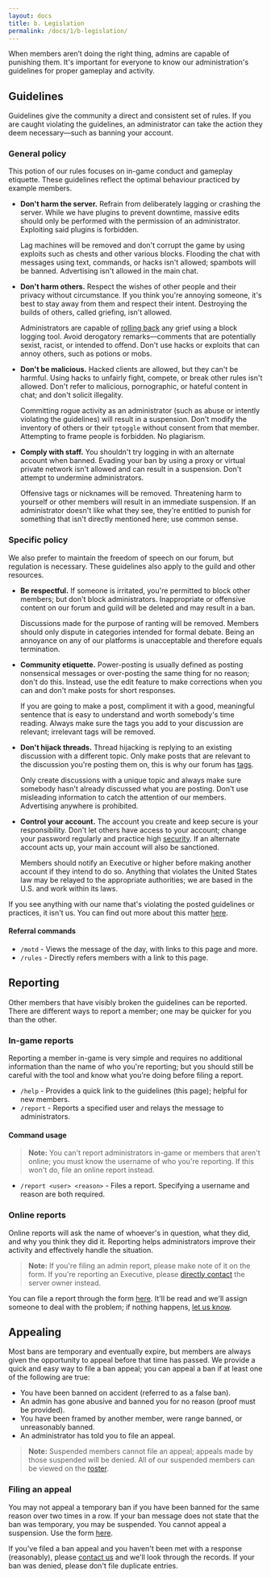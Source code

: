 ```yaml
---
layout: docs
title: b. Legislation
permalink: /docs/1/b-legislation/
---
```

When members aren’t doing the right thing, admins are capable of punishing them.
It's important for everyone to know our administration's guidelines for proper gameplay and activity.

## Guidelines
Guidelines give the community a direct and consistent set of rules.
If you are caught violating the guidelines, an administrator can take the action they deem necessary—such as banning your account.

### General policy
This potion of our rules focuses on in-game conduct and gameplay etiquette.
These guidelines reflect the optimal behaviour practiced by example members.

 * **Don't harm the server.** Refrain from deliberately lagging or crashing the server. While we have plugins to prevent downtime, massive edits should only be performed with the permission of an administrator. Exploiting said plugins is forbidden.

   Lag machines will be removed and don't corrupt the game by using exploits such as chests and other various blocks. Flooding the chat with messages using text, commands, or hacks isn't allowed; spambots will be banned. Advertising isn't allowed in the main chat.

 * **Don't harm others.** Respect the wishes of other people and their privacy without circumstance. If you think you're annoying someone, it's best to stay away from them and respect their intent. Destroying the builds of others, called griefing, isn't allowed.

   Administrators are capable of [rolling back](https://shadow.ga/docs/2/b-management/#rolling-back-a-member) any grief using a block logging tool. Avoid derogatory remarks—comments that are potentially sexist, racist, or intended to offend. Don't use hacks or exploits that can annoy others, such as potions or mobs.

 * **Don't be malicious.** Hacked clients are allowed, but they can't be harmful. Using hacks to unfairly fight, compete, or break other rules isn't allowed. Don't refer to malicious, pornographic, or hateful content in chat; and don't solicit illegality.

   Committing rogue activity as an administrator (such as abuse or intently violating the guidelines) will result in a suspension. Don't modify the inventory of others or their `tptoggle` without consent from that member. Attempting to frame people is forbidden. No plagiarism.

 * **Comply with staff.** You shouldn't try logging in with an alternate account when banned. Evading your ban by using a proxy or virtual private network isn't allowed and can result in a suspension. Don't attempt to undermine administrators.

   Offensive tags or nicknames will be removed. Threatening harm to yourself or other members will result in an immediate suspension. If an administrator doesn't like what they see, they're entitled to punish for something that isn't directly mentioned here; use common sense.
 
### Specific policy
We also prefer to maintain the freedom of speech on our forum, but regulation is necessary.
These guidelines also apply to the guild and other resources.

 * **Be respectful.** If someone is irritated, you're permitted to block other members; but don't block administrators. Inappropriate or offensive content on our forum and guild will be deleted and may result in a ban.

   Discussions made for the purpose of ranting will be removed. Members should only dispute in categories intended for formal debate. Being an annoyance on any of our platforms is unacceptable and therefore equals termination.

 * **Community etiquette.** Power-posting is usually defined as posting nonsensical messages or over-posting the same thing for no reason; don't do this. Instead, use the edit feature to make corrections when you can and don't make posts for short responses.

   If you are going to make a post, compliment it with a good, meaningful sentence that is easy to understand and worth somebody's time reading. Always make sure the tags you add to your discussion are relevant; irrelevant tags will be removed.

 * **Don't hijack threads.** Thread hijacking is replying to an existing discussion with a different topic. Only make posts that are relevant to the discussion you're posting them on, this is why our forum has [tags](https://f.shadow.ga/tags).

   Only create discussions with a unique topic and always make sure somebody hasn't already discussed what you are posting. Don't use misleading information to catch the attention of our members. Advertising anywhere is prohibited.

 * **Control your account.** The account you create and keep secure is your responsibility. Don't let others have access to your account; change your password regularly and practice high [security](https://shadow.ga/docs/2/d-security/). If an alternate account acts up, your main account will also be sanctioned. 

   Members should notify an Executive or higher before making another account if they intend to do so. Anything that violates the United States law may be relayed to the appropriate authorities; we are based in the U.S. and work within its laws.

If you see anything with our name that's violating the posted guidelines or practices, it isn't us.
You can find out more about this matter [here](https://shadow.ga/docs/2/d-security/#watching-your-back).

#### Referral commands
 * `/motd` - Views the message of the day, with links to this page and more.
 * `/rules` - Directly refers members with a link to this page.

## Reporting
Other members that have visibly broken the guidelines can be reported.
There are different ways to report a member; one may be quicker for you than the other.

### In-game reports
Reporting a member in-game is very simple and requires no additional information than the name of who you're reporting; but you should still be careful with the tool and know what you're doing before filing a report.

 * `/help` - Provides a quick link to the guidelines (this page); helpful for new members.
 * `/report` - Reports a specified user and relays the message to administrators.
 
#### Command usage

> **Note:** You can't report administrators in-game or members that aren't online; you must know the username of who you're reporting. If this won't do, file an online report instead.

 * `/report <user> <reason>` - Files a report. Specifying a username and reason are both required.

### Online reports
Online reports will ask the name of whoever's in question, what they did, and why you think they did it.
Reporting helps administrators improve their activity and effectively handle the situation.

> **Note:** If you're filing an admin report, please make note of it on the form. If you're reporting an Executive, please [directly contact](https://shadow.ga/docs/1/d-support/#direct-support) the server owner instead.

You can file a report through the form [here](https://shadowga.typeform.com/to/On3kVf).
It'll be read and we'll assign someone to deal with the problem; if nothing happens, [let us know](https://shadow.ga/docs/1/d-support/#direct-support).

## Appealing
Most bans are temporary and eventually expire, but members are always given the opportunity to appeal before that time has passed.
We provide a quick and easy way to file a ban appeal; you can appeal a ban if at least one of the following are true:

 * You have been banned on accident (referred to as a false ban).
 * An admin has gone abusive and banned you for no reason (proof must be provided).
 * You have been framed by another member, were range banned, or unreasonably banned.
 * An administrator has told you to file an appeal.

> **Note:** Suspended members cannot file an appeal; appeals made by those suspended will be denied. All of our suspended members can be viewed on the [roster](https://f.shadow.ga/d/77-suspensions-roster-11-2017).

### Filing an appeal
You may not appeal a temporary ban if you have been banned for the same reason over two times in a row.
If your ban message does not state that the ban was temporary, you may be suspended. You cannot appeal a suspension.
Use the form [here](https://shadowga.typeform.com/to/fE4jeV).

If you've filed a ban appeal and you haven't been met with a response (reasonably), please [contact us](https://shadow.ga/docs/1/d-support/#direct-support) and we'll look through the records. If your ban was denied, please don't file duplicate entries.
